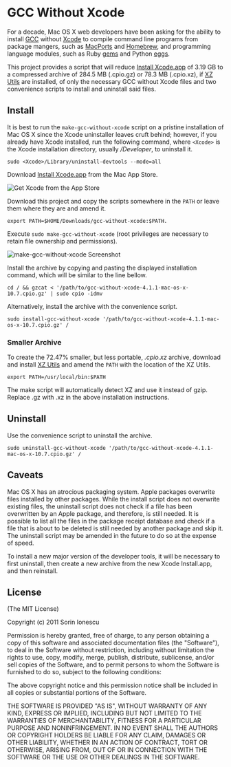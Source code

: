 # GCC Without Xcode

For a decade, Mac OS X web developers have been asking for the ability to install [GCC](http://gcc.gnu.org) without [Xcode](http://developer.apple.com/technologies/tools/) to compile command line programs from package mangers, such as [MacPorts](http://www.macports.org) and [Homebrew](http://mxcl.github.com/homebrew/), and programming language modules, such as Ruby [gems](http://rubygems.org) and Python [eggs](http://pypi.python.org). 

This project provides a script that will reduce [Install Xcode.app](http://itunes.apple.com/us/app/xcode/id448457090?mt=12) of 3.19 GB to a compressed archive of 284.5 MB (.cpio.gz) or 78.3 MB (.cpio.xz), if [XZ Utils](http://tukaani.org/xz/) are installed, of only the necessary GCC without Xcode files and two convenience scripts to install and uninstall said files.

## Install

It is best to run the `make-gcc-without-xcode` script on a pristine installation of Mac OS X since the Xcode uninstaller leaves cruft behind; however, if you already have Xcode installed, run the following command, where `<Xcode>` is the Xcode installation directory, usually _/Developer_, to uninstall it.

    sudo <Xcode>/Library/uninstall-devtools --mode=all

Download [Install Xcode.app](http://itunes.apple.com/us/app/xcode/id448457090?mt=12) from the Mac App Store.

![Get Xcode from the App Store](http://i.imgur.com/zcRkN.jpg)

Download this project and copy the scripts somewhere in the `PATH` or leave them where they are and amend it.

    export PATH=$HOME/Downloads/gcc-without-xcode:$PATH.

Execute `sudo make-gcc-without-xcode` (root privileges are necessary to retain file ownership and permissions). 

![make-gcc-without-xcode Screenshot](http://i.imgur.com/snjn8.png)

Install the archive by copying and pasting the displayed installation command, which will be similar to the line bellow.

    cd / && gzcat < '/path/to/gcc-without-xcode-4.1.1-mac-os-x-10.7.cpio.gz' | sudo cpio -idmv

Alternatively, install the archive with the convenience script. 

    sudo install-gcc-without-xcode '/path/to/gcc-without-xcode-4.1.1-mac-os-x-10.7.cpio.gz' /

### Smaller Archive

To create the 72.47% smaller, but less portable, _.cpio.xz_ archive, download and install [XZ Utils](http://afb.users.sourceforge.net/xz/) and amend the `PATH` with the location of the XZ Utils.

    export PATH=/usr/local/bin:$PATH

The make script will automatically detect XZ and use it instead of gzip. Replace .gz with .xz in the above installation instructions.

## Uninstall

Use the convenience script to uninstall the archive.

    sudo uninstall-gcc-without-xcode '/path/to/gcc-without-xcode-4.1.1-mac-os-x-10.7.cpio.gz' /

## Caveats

Mac OS X has an atrocious packaging system. Apple packages overwrite files installed by other packages. While the install script does not overwrite existing files, the uninstall script does not check if a file has been overwritten by an Apple package, and therefore, is still needed. It is possible to list all the files in the package receipt database and check if a file that is about to be deleted is still needed by another package and skip it. The uninstall script may be amended in the future to do so at the expense of speed.

To install a new major version of the developer tools, it will be necessary to first uninstall, then create a new archive from the new Xcode Install.app, and then reinstall.

## License

(The MIT License)

Copyright (c) 2011 Sorin Ionescu

Permission is hereby granted, free of charge, to any person obtaining a copy of this software and associated documentation files (the "Software"), to deal in the Software without restriction, including without limitation the rights to use, copy, modify, merge, publish, distribute, sublicense, and/or sell copies of the Software, and to permit persons to whom the Software is furnished to do so, subject to the following conditions:

The above copyright notice and this permission notice shall be included in all copies or substantial portions of the Software.

THE SOFTWARE IS PROVIDED "AS IS", WITHOUT WARRANTY OF ANY KIND, EXPRESS OR IMPLIED, INCLUDING BUT NOT LIMITED TO THE WARRANTIES OF MERCHANTABILITY, FITNESS FOR A PARTICULAR PURPOSE AND NONINFRINGEMENT. IN NO EVENT SHALL THE AUTHORS OR COPYRIGHT HOLDERS BE LIABLE FOR ANY CLAIM, DAMAGES OR OTHER LIABILITY, WHETHER IN AN ACTION OF CONTRACT, TORT OR OTHERWISE, ARISING FROM, OUT OF OR IN CONNECTION WITH THE SOFTWARE OR THE USE OR OTHER DEALINGS IN THE SOFTWARE.

